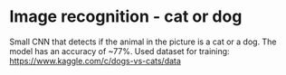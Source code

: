 # Image recognition - cat or dog
Small CNN that detects if the animal in the picture is a cat or a dog.
The model has an accuracy of ~77%. 
Used dataset for training: https://www.kaggle.com/c/dogs-vs-cats/data
